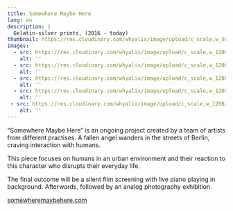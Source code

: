 ```yaml
---
title: Somewhere Maybe Here
lang: en
description: |
  Gelatin-silver prints, (2016 - today)
thumbnail: https://res.cloudinary.com/whyalix/image/upload/c_scale,w_500/v1542509683/alixlucas/somewhere-maybe-here/SMH-FB-banner03.jpg
images:
  - src: https://res.cloudinary.com/whyalix/image/upload/c_scale,w_1200/v1544477289/alixlucas/somewhere-maybe-here/somewhere-maybe-here-1.jpg
    alt: ''
  - src: https://res.cloudinary.com/whyalix/image/upload/c_scale,w_1200/v1544588878/alixlucas/somewhere-maybe-here/somewhere-maybe-here-2.jpg
    alt: ''
  - src: https://res.cloudinary.com/whyalix/image/upload/c_scale,w_1200/v1544588878/alixlucas/somewhere-maybe-here/somewhere-maybe-here-3.jpg
    alt: ''
  - src: https://res.cloudinary.com/whyalix/image/upload/c_scale,w_1200/v1544588878/alixlucas/somewhere-maybe-here/somewhere-maybe-here-4.jpg
    alt: ''
 - src: https://res.cloudinary.com/whyalix/image/upload/c_scale,w_1200/v1544588878/alixlucas/somewhere-maybe-here/somewhere-maybe-here-5.jpg
    alt: ''
---
```


“Somewhere Maybe Here” is an ongoing project created by a team of artists from different practises. A fallen angel wanders in the streets of Berlin, craving interaction with humans.

This piece focuses on humans in an urban environment and their reaction to this character who disrupts their everyday life.

The final outcome will be a silent film screening with live piano playing in background. Afterwards, followed by an analog photography exhibition.

[somewheremaybehere.com](https://www.somewheremaybehere.com/)
